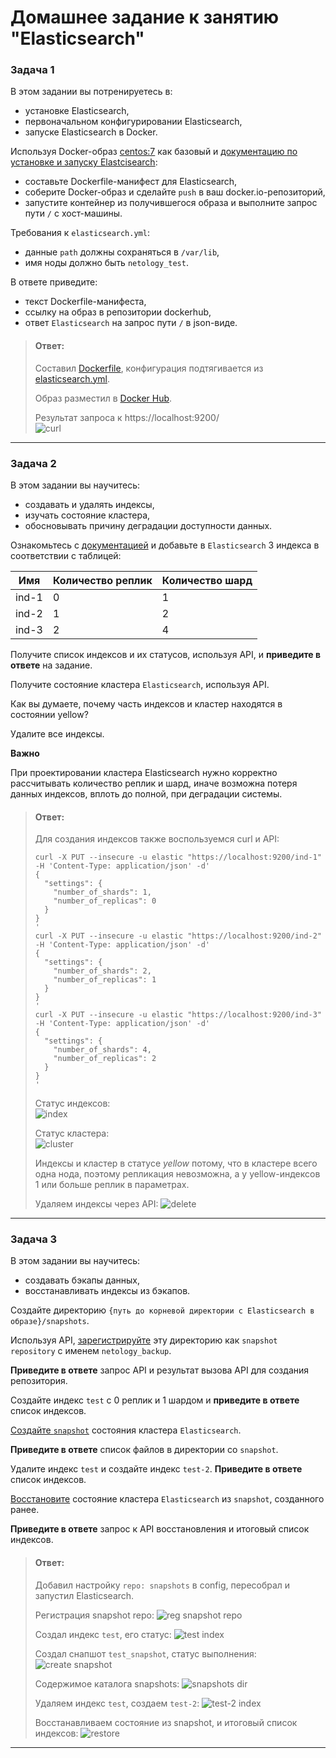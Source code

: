 # Домашнее задание к занятию "Elasticsearch"

### Задача 1
В этом задании вы потренируетесь в:

- установке Elasticsearch,
- первоначальном конфигурировании Elasticsearch,
- запуске Elasticsearch в Docker.

Используя Docker-образ [centos:7](https://hub.docker.com/_/centos) как базовый и 
[документацию по установке и запуску Elastcisearch](https://www.elastic.co/guide/en/elasticsearch/reference/current/targz.html):

- составьте Dockerfile-манифест для Elasticsearch,
- соберите Docker-образ и сделайте `push` в ваш docker.io-репозиторий,
- запустите контейнер из получившегося образа и выполните запрос пути `/` с хост-машины.

Требования к `elasticsearch.yml`:

- данные `path` должны сохраняться в `/var/lib`,
- имя ноды должно быть `netology_test`.

В ответе приведите:

- текст Dockerfile-манифеста,
- ссылку на образ в репозитории dockerhub,
- ответ `Elasticsearch` на запрос пути `/` в json-виде.

> #### Ответ:
> Составил [Dockerfile](Dockerfile), конфигурация подтягивается из [elasticsearch.yml](config/elasticsearch.yml).
> 
> Образ разместил в [Docker Hub](https://hub.docker.com/r/nedorezov/elastic/tags).
> 
> Результат запроса к https://localhost:9200/  
> ![curl](img/01.png)

---

### Задача 2

В этом задании вы научитесь:

- создавать и удалять индексы,
- изучать состояние кластера,
- обосновывать причину деградации доступности данных.

Ознакомьтесь с [документацией](https://www.elastic.co/guide/en/elasticsearch/reference/current/indices-create-index.html) 
и добавьте в `Elasticsearch` 3 индекса в соответствии с таблицей:

| Имя | Количество реплик | Количество шард |
|-----|-------------------|-----------------|
| ind-1| 0 | 1 |
| ind-2 | 1 | 2 |
| ind-3 | 2 | 4 |

Получите список индексов и их статусов, используя API, и **приведите в ответе** на задание.

Получите состояние кластера `Elasticsearch`, используя API.

Как вы думаете, почему часть индексов и кластер находятся в состоянии yellow?

Удалите все индексы.

**Важно**

При проектировании кластера Elasticsearch нужно корректно рассчитывать количество реплик и шард,
иначе возможна потеря данных индексов, вплоть до полной, при деградации системы.

> #### Ответ:
> Для создания индексов также воспользуемся curl и API:
> ```shell
> curl -X PUT --insecure -u elastic "https://localhost:9200/ind-1" -H 'Content-Type: application/json' -d'       
> {
>   "settings": {
>     "number_of_shards": 1,
>     "number_of_replicas": 0
>   }
> }
> '
> curl -X PUT --insecure -u elastic "https://localhost:9200/ind-2" -H 'Content-Type: application/json' -d'       
> {
>   "settings": {
>     "number_of_shards": 2,
>     "number_of_replicas": 1
>   }
> }
> '
> curl -X PUT --insecure -u elastic "https://localhost:9200/ind-3" -H 'Content-Type: application/json' -d'       
> {
>   "settings": {
>     "number_of_shards": 4,
>     "number_of_replicas": 2
>   }
> }
> '
> ```
> 
> Статус индексов:  
> ![index](img/02.png)
> 
> Статус кластера:  
> ![cluster](img/03.png)
> 
> Индексы и кластер в статусе *yellow* потому, что в кластере всего одна нода, поэтому репликация невозможна, а у yellow-индексов 1 или больше реплик в параметрах. 
> 
> Удаляем индексы через API: 
> ![delete](img/04.png)
> 
> 
---

### Задача 3

В этом задании вы научитесь:

- создавать бэкапы данных,
- восстанавливать индексы из бэкапов.

Создайте директорию `{путь до корневой директории с Elasticsearch в образе}/snapshots`.

Используя API, [зарегистрируйте](https://www.elastic.co/guide/en/elasticsearch/reference/current/snapshots-register-repository.html#snapshots-register-repository) 
эту директорию как `snapshot repository` c именем `netology_backup`.

**Приведите в ответе** запрос API и результат вызова API для создания репозитория.

Создайте индекс `test` с 0 реплик и 1 шардом и **приведите в ответе** список индексов.

[Создайте `snapshot`](https://www.elastic.co/guide/en/elasticsearch/reference/current/snapshots-take-snapshot.html) 
состояния кластера `Elasticsearch`.

**Приведите в ответе** список файлов в директории со `snapshot`.

Удалите индекс `test` и создайте индекс `test-2`. **Приведите в ответе** список индексов.

[Восстановите](https://www.elastic.co/guide/en/elasticsearch/reference/current/snapshots-restore-snapshot.html) состояние
кластера `Elasticsearch` из `snapshot`, созданного ранее. 

**Приведите в ответе** запрос к API восстановления и итоговый список индексов.


> #### Ответ:
> Добавил настройку `repo: snapshots` в config, пересобрал и запустил Elasticsearch.
> 
> Регистрация snapshot repo: 
> ![reg snapshot repo](img/05.png)
> 
> Создал индекс `test`, его статус:
> ![test index](img/06.png)
> 
> Создал снапшот `test_snapshot`, статус выполнения: 
> ![create snapshot](img/07.png)
> 
> Содержимое каталога snapshots:
> ![snapshots dir](img/08.png)
> 
> Удаляем индекс `test`, создаем `test-2`:
> ![test-2 index](img/09.png)
> 
> Восстанавливаем состояние из snapshot, и итоговый список индексов:
> ![restore](img/10.png)
>

---
